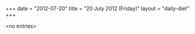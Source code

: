 +++
date = "2012-07-20"
title = "20 July 2012 (Friday)"
layout = "daily-diet"
+++


\<no entries\>

